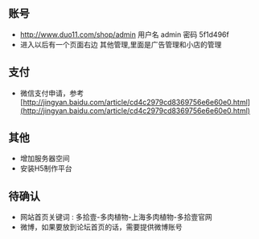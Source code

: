 ## 账号 ##

-  http://www.duo11.com/shop/admin   用户名 admin  密码  5f1d496f
-  进入以后有一个页面右边 其他管理,里面是广告管理和小店的管理
 
## 支付 ##

-  微信支付申请，参考[http://jingyan.baidu.com/article/cd4c2979cd8369756e6e60e0.html](http://jingyan.baidu.com/article/cd4c2979cd8369756e6e60e0.html) 

## 其他 ##

-  增加服务器空间
-  安装H5制作平台

## 待确认 ##
-  网站首页关键词 : 多拾壹-多肉植物-上海多肉植物-多拾壹官网
-  微博，如果要放到论坛首页的话，需要提供微博账号 



